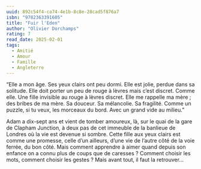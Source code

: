 ```yaml
---
uuid: 892c54f4-ca74-4e1b-8c8e-28cad5f876a7
isbn: "9782363391605"
title: "Fuir l'Eden"
author: "Olivier Dorchamps"
rating: 7
read_date: 2025-02-01
tags:
  - Amitié
  - Amour
  - Famille
  - Angleterre
---
```


“Elle a mon âge. Ses yeux clairs ont peu dormi. Elle est jolie, perdue dans sa solitude. Elle doit porter un peu de rouge à lèvres mais c’est discret. Comme elle. Une fille invisible au rouge à lèvres discret. Elle me rappelle ma mère ; des bribes de ma mère. Sa douceur. Sa mélancolie. Sa fragilité. Comme un puzzle, si tu veux, les morceaux du bord. Avec un grand vide au milieu.”

Adam a dix-sept ans et vient de tomber amoureux, là, sur le quai de la gare de Clapham Junction, à deux pas de cet immeuble de la banlieue de Londres où la vie est devenue si sombre. Cette fille aux yeux clairs est comme une promesse, celle d’un ailleurs, d’une vie de l’autre côté de la voie ferrée, du bon côté. Mais comment apprendre à aimer quand depuis son enfance on a connu plus de coups que de caresses ? Comment choisir les mots, comment choisir les gestes ?
Mais avant tout, il faut la retrouver…
